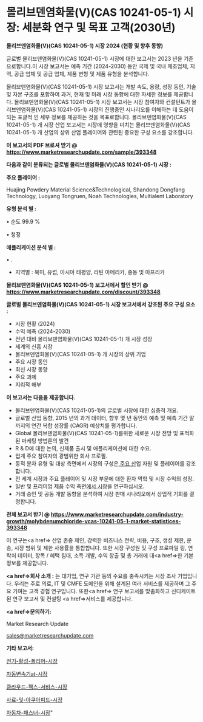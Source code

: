 # 몰리브덴염화물(V)(CAS 10241-05-1) 시장: 세분화 연구 및 목표 고객(2030년)

<strong>몰리브덴염화물(V)(CAS 10241-05-1) 시장 2024 (현황 및 향후 동향)</strong>

글로벌 몰리브덴염화물(V)(CAS 10241-05-1) 시장에 대한 보고서는 2023 년을 기준으로합니다.이 시장 보고서는 예측 기간 (2024-2030) 동안 국제 및 국내 제조업체, 지역, 공급 업체 및 공급 업체, 제품 변형 및 제품 유형을 분석합니다.

몰리브덴염화물(V)(CAS 10241-05-1) 시장 보고서는 개발 속도, 용량, 성장 동인, 기술 및 자본 구조를 포함하여 과거, 현재 및 미래 시장 동향에 대한 자세한 정보를 제공합니다. 몰리브덴염화물(V)(CAS 10241-05-1) 시장 보고서는 시장 참여자와 컨설턴트가 몰리브덴염화물(V)(CAS 10241-05-1) 시장의 진행중인 시나리오를 이해하는 데 도움이되는 포괄적 인 세부 정보를 제공하는 것을 목표로합니다. 몰리브덴염화물(V)(CAS 10241-05-1) 개 시장 산업 보고서는 시장에 영향을 미치는 몰리브덴염화물(V)(CAS 10241-05-1) 개 산업의 상위 산업 플레이어와 관련된 중요한 구성 요소를 강조합니다.



<strong>이 보고서의 PDF 브로셔 받기 @ <a href=https://www.marketresearchupdate.com/sample/393348>https://www.marketresearchupdate.com/sample/393348</a></strong>



<strong>다음과 같이 분류되는 글로벌 몰리브덴염화물(V)(CAS 10241-05-1) 시장 :</strong>



<strong>주요 플레이어 :</strong>

Huajing Powdery Material Science&Technological, Shandong Dongfang Technology, Luoyang Tongruen, Noah Technologies, Multialent Laboratory



<strong>유형 분석 별 :</strong>

• 순도 99.9 %

• 청정



<strong>애플리케이션 분석 별 :</strong>

• .

<ul>
  <li>지역별 : 북미, 유럽, 아시아 태평양, 라틴 아메리카, 중동 및 아프리카</li>
</ul>


<strong>몰리브덴염화물(V)(CAS 10241-05-1) 보고서에서 할인 받기 @ <a href=https://www.marketresearchupdate.com/discount/393348>https://www.marketresearchupdate.com/discount/393348</a></strong>



<strong>글로벌 몰리브덴염화물(V)(CAS 10241-05-1) 시장 보고서에서 강조된 주요 구성 요소 :</strong>
<ul>
  <li>시장 현황 (2024)</li>
  <li>수익 예측 (2024-2030)</li>
  <li>전년 대비 몰리브덴염화물(V)(CAS 10241-05-1) 개 시장 성장</li>
  <li>세계의 신흥 시장</li>
  <li>몰리브덴염화물(V)(CAS 10241-05-1) 개 시장의 상위 기업</li>
  <li>주요 시장 동인</li>
  <li>최신 시장 동향</li>
  <li>주요 과제</li>
  <li>지리적 해부</li>
</ul>


<strong>이 보고서는 다음을 제공합니다.</strong>
<ul>
  <li>몰리브덴염화물(V)(CAS 10241-05-1)의 글로벌 시장에 대한 심층적 개요.</li>
  <li>글로벌 산업 동향, 2015 년의 과거 데이터, 향후 몇 년 동안의 예측 및 예측 기간 말까지의 연간 복합 성장률 (CAGR) 예상치를 평가합니다.</li>
  <li>Global 몰리브덴염화물(V)(CAS 10241-05-1)를위한 새로운 시장 전망 및 표적화 된 마케팅 방법론의 발견</li>
  <li>R &amp; D에 대한 논의, 신제품 출시 및 애플리케이션에 대한 수요.</li>
  <li>업계 주요 참여자의 광범위한 회사 프로필.</li>
  <li>동적 분자 유형 및 대상 측면에서 시장의 구성은<a href=> 주요 산</a>업 자원 및 플레이어를 강조합니다.</li>
  <li>전 세계 시장과 주요 플레이어 및 시장 부문에 대한 환자 역학 및 시장 수익의 성장.</li>
  <li>일반 및 프리미엄 제품 수익 측면<a href=>에서 시</a>장을 연구하십시오.</li>
  <li>거래 승인 및 공동 개발 동향을 분석하여 시장 판매 시나리오에서 상업적 기회를 결정합니다.</li>
</ul>



<strong>전체 보고서 받기 @ <a href=https://www.marketresearchupdate.com/industry-growth/molybdenumchloride-vcas-10241-05-1-market-statistices-393348>https://www.marketresearchupdate.com/industry-growth/molybdenumchloride-vcas-10241-05-1-market-statistices-393348</a></strong>

이 연구는<a href=> 산업 존중</a> 체인, 강력한 비즈니스 전략, 비용, 구조, 생성 제한, 운송, 시장 범위 및 제한 사용률을 통합합니다. 또한 시장 구성원 및 구성 프로파일 링, 연락처 데이터, 항목 / 혜택 침대, 소득 개발, 수익 창출 및 총 거래에 대<a href=>한 기본 </a>정보를 제공합니다.



<strong><a href=>회사 소</a>개 :</strong>
는 대기업, 연구 기관 등의 수요를 충족시키는 시장 조사 기업입니다. 우리는 주로 의료, IT 및 CMFE 도메인을 위해 설계된 여러 서비스를 제공하며 그 주요 기여는 고객 경험 연구입니다. 또한<a href=> 연구 보</a>고서를 맞춤화하고 신디케이트 된 연구 보고서 및 컨설팅 <a href=>서비스</a>를 제공합니다.



<strong><a href=>문의하기:</a></strong>

Market Research Update

sales@marketresearchupdate.com



<strong>기타 보고서:</strong>

<a href=https://www.linkedin.com/pulse/전기-활성-폴리머-시장-진입-전략-및-위험-평가2029년-survey-spotlight-pro-24-analysis/>전기-활성-폴리머-시장</a>

<a href=https://www.linkedin.com/pulse/자동변속기at-시장-경쟁-분석-및-성장-잠재력-2029-market-matrix-musings-analysis-awwxf/>자동변속기at-시장</a>

<a href=https://www.linkedin.com/pulse/클라우드-팩스-서비스-시장-세분화-연구-및-목표-고객2029년-1ab5f/>클라우드-팩스-서비스-시장</a>

<a href=https://www.linkedin.com/pulse/사료-및-아쿠아피드-시장-진입-전략-위험-평가2030년-trendsetters-talk-360-analysis-iwtdf/>사료-및-아쿠아피드-시장</a>

<a href=https://www.linkedin.com/pulse/자동차-패스너-시장-경쟁-분석-및-성장-잠재력-2029-analytics-avenue-adventures-24-ana-lukcf/>자동차-패스너-시장</a>"
